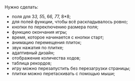 Нужно сделать:
- поля для 3*3, 5*5, 6*6, 7*7, 8*8;
- для полей функции, чтобы всё раскладывалось ровно;
- кнопки по переключению размера поля;
- функцию окончания игры;
- время, которое начинается с кнопки старт;
- анимацию перемещения плиток;
- звук нажатия по плитке;
- адаптивный дизайн;
- отображение количества ходов;
- таблица рекордов;
- игру можно перезапустить без перезагрузки страницы;
- плитки можно перетаскивать с помощью мыши;